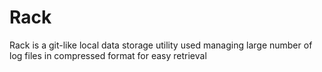 # Rack
Rack is a git-like local data storage utility used managing large number of log files in compressed format for easy retrieval
